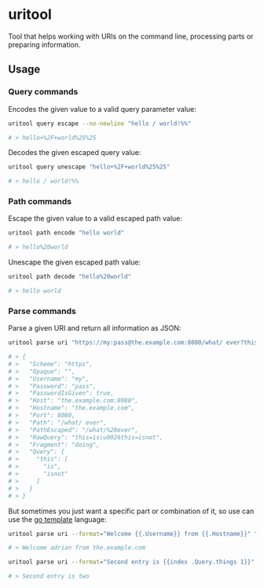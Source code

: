 # uritool

Tool that helps working with URIs on the command line, processing parts or preparing information.

## Usage

### Query commands

Encodes the given value to a valid query parameter value:

```sh
uritool query escape --no-newline "hello / world!%%"

# > hello+%2F+world%25%25
```

Decodes the given escaped query value:

```sh
uritool query unescape "hello+%2F+world%25%25"

# > hello / world!%%
```

### Path commands

Escape the given value to a valid escaped path value:

```sh
uritool path encode "hello world"

# > hello%20world
``` 

Unescape the given escaped path value:

```sh
uritool path decode "hello%20world"

# > hello world
``` 

### Parse commands

Parse a given URI and return all information as JSON:

```sh
uritool parse uri "https://my:pass@the.example.com:8080/what/ ever?this=is&this=isnot#doing"

# > {
# >   "Scheme": "https",
# >   "Opaque": "",
# >   "Username": "my",
# >   "Password": "pass",
# >   "PasswordIsGiven": true,
# >   "Host": "the.example.com:8080",
# >   "Hostname": "the.example.com",
# >   "Port": 8080,
# >   "Path": "/what/ ever",
# >   "PathEscaped": "/what/%20ever",
# >   "RawQuery": "this=is\u0026this=isnot",
# >   "Fragment": "doing",
# >   "Query": {
# >     "this": [
# >       "is",
# >       "isnot"
# >     ]
# >   }
# > }
```

But sometimes you just want a specific part or combination of it, so use can use the [go template](https://golang.org/pkg/text/template/) language:

```sh
uritool parse uri --format="Welcome {{.Username}} from {{.Hostname}}" "https://adrian:something@the.example.com:8080/?uh=oh"

# > Welcome adrian from the.example.com

uritool parse uri --format="Second entry is {{index .Query.things 1}}" "https://adrian:something@the.example.com:8080/?things=one&things=two"

# > Second entry is two
```
